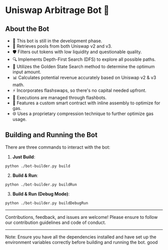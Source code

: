 # Uniswap Arbitrage Bot 🤖

## About the Bot

- 🚧 This bot is still in the development phase.
- 🔄 Retrieves pools from both Uniswap v2 and v3.
- 🛡 Filters out tokens with low liquidity and questionable quality.
- 🔍 Implements Depth-First Search (DFS) to explore all possible paths.
- 🌟 Utilizes the Golden State Search method to determine the optimum input amount.
- 📊 Calculates potential revenue accurately based on Uniswap v2 & v3 math.
- ⚡ Incorporates flashswaps, so there's no capital needed upfront.
- 💼 Executions are managed through flashbots.
- 🚀 Features a custom smart contract with inline assembly to optimize for gas.
- 🌐 Uses a proprietary compression technique to further optimize gas usage.

## Building and Running the Bot

There are three commands to interact with the bot:

1. **Just Build**: 
```
python ./bot-builder.py build
```

2. **Build & Run**: 

```
python ./bot-builder.py buildRun
```

3. **Build & Run (Debug Mode)**: 

```
python ./bot-builder.py buildDebugRun
```

---

Contributions, feedback, and issues are welcome! Please ensure to follow our contribution guidelines and code of conduct.

---

Note: Ensure you have all the dependencies installed and have set up the environment variables correctly before building and running the bot.
good
